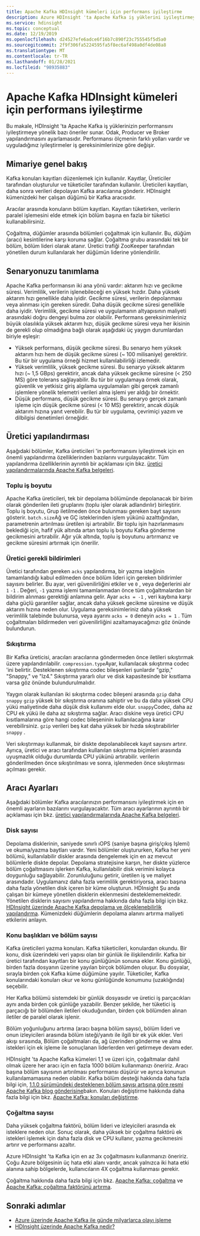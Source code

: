 ```yaml
---
title: Apache Kafka HDInsight kümeleri için performans iyileştirme
description: Azure HDInsight 'ta Apache Kafka iş yüklerini iyileştirmeye yönelik tekniklerin genel bir bakış sunar.
ms.service: hdinsight
ms.topic: conceptual
ms.date: 12/19/2019
ms.openlocfilehash: d24527efe6adce6f16b7c890f23c755545f5d5a0
ms.sourcegitcommit: 2f9f306fa5224595fa5f8ec6af498a0df4de08a8
ms.translationtype: MT
ms.contentlocale: tr-TR
ms.lasthandoff: 01/28/2021
ms.locfileid: "98935883"
---
```

# <a name="performance-optimization-for-apache-kafka-hdinsight-clusters"></a>Apache Kafka HDInsight kümeleri için performans iyileştirme

Bu makale, HDInsight 'ta Apache Kafka iş yüklerinizin performansını iyileştirmeye yönelik bazı öneriler sunar. Odak, Producer ve Broker yapılandırmasını ayarlamasıdır. Performansı ölçmenin farklı yolları vardır ve uyguladığınız iyileştirmeler iş gereksinimlerinize göre değişir.

## <a name="architecture-overview"></a>Mimariye genel bakış

Kafka konuları kayıtları düzenlemek için kullanılır. Kayıtlar, Üreticiler tarafından oluşturulur ve tüketiciler tarafından kullanılır. Üreticileri kayıtları, daha sonra verileri depolayan Kafka aracılarına gönderir. HDInsight kümenizdeki her çalışan düğümü bir Kafka aracısıdır.

Aracılar arasında konuların bölüm kayıtları. Kayıtları tüketirken, verilerin paralel işlemesini elde etmek için bölüm başına en fazla bir tüketici kullanabilirsiniz.

Çoğaltma, düğümler arasında bölümleri çoğaltmak için kullanılır. Bu, düğüm (aracı) kesintilerine karşı koruma sağlar. Çoğaltma grubu arasındaki tek bir bölüm, bölüm lideri olarak atanır. Üretici trafiği ZooKeeper tarafından yönetilen durum kullanılarak her düğümün liderine yönlendirilir.

## <a name="identify-your-scenario"></a>Senaryonuzu tanımlama

Apache Kafka performansın iki ana yönü vardır: aktarım hızı ve gecikme süresi. Verimlilik, verilerin işlenebileceği en yüksek hızdır. Daha yüksek aktarım hızı genellikle daha iyidir. Gecikme süresi, verilerin depolanması veya alınması için gereken süredir. Daha düşük gecikme süresi genellikle daha iyidir. Verimlilik, gecikme süresi ve uygulamanın altyapısının maliyeti arasındaki doğru dengeyi bulma zor olabilir. Performans gereksinimleriniz büyük olasılıkla yüksek aktarım hızı, düşük gecikme süresi veya her ikisinin de gerekli olup olmadığına bağlı olarak aşağıdaki üç yaygın durumlardan biriyle eşleşir:

* Yüksek performans, düşük gecikme süresi. Bu senaryo hem yüksek aktarım hızı hem de düşük gecikme süresi (~ 100 milisaniye) gerektirir. Bu tür bir uygulama örneği hizmet kullanılabilirliği izlemedir.
* Yüksek verimlilik, yüksek gecikme süresi. Bu senaryo yüksek aktarım hızı (~ 1,5 GBps) gerektirir, ancak daha yüksek gecikme süresine (< 250 MS) göre tolerans sağlayabilir. Bu tür bir uygulamaya örnek olarak, güvenlik ve yetkisiz giriş algılama uygulamaları gibi gerçek zamanlı işlemlere yönelik telemetri verileri alma işlemi yer aldığı bir örnektir.
* Düşük performans, düşük gecikme süresi. Bu senaryo gerçek zamanlı işleme için düşük gecikme süresi (< 10 MS) gerektirir, ancak düşük aktarım hızına yanıt verebilir. Bu tür bir uygulama, çevrimiçi yazım ve dilbilgisi denetimleri örneğidir.

## <a name="producer-configurations"></a>Üretici yapılandırması

Aşağıdaki bölümler, Kafka üreticileri 'in performansını iyileştirmek için en önemli yapılandırma özelliklerinden bazılarını vurgulayacaktır. Tüm yapılandırma özelliklerinin ayrıntılı bir açıklaması için bkz. [üretici yapılandırmalarında Apache Kafka belgeleri](https://kafka.apache.org/documentation/#producerconfigs).

### <a name="batch-size"></a>Toplu iş boyutu

Apache Kafka üreticileri, tek bir depolama bölümünde depolanacak bir birim olarak gönderilen ileti gruplarını (toplu işler olarak adlandırılır) birleştirir. Toplu iş boyutu, Grup iletilmeden önce bulunması gereken bayt sayısını gösterir. `batch.size`Ağ ve GÇ isteklerinden işlem yükünü azalttığından, parametrenin artırılması üretilen işi artırabilir. Bir toplu işin hazırlanmasını beklediği için, hafif yük altında artan toplu iş boyutu Kafka gönderme gecikmesini artırabilir. Ağır yük altında, toplu iş boyutunu artırmanız ve gecikme süresini artırmak için önerilir.

### <a name="producer-required-acknowledgments"></a>Üretici gerekli bildirimleri

Üretici tarafından gereken `acks` yapılandırma, bir yazma isteğinin tamamlandığı kabul edilmeden önce bölüm lideri için gereken bildirimler sayısını belirler. Bu ayar, veri güvenilirliğini etkiler ve `0` , veya değerlerini alır `1` `-1` . Değeri, `-1` yazma işlemi tamamlanmadan önce tüm çoğaltmalardan bir bildirim alınması gerektiği anlamına gelir. Ayar `acks = -1` , veri kaybına karşı daha güçlü garantiler sağlar, ancak daha yüksek gecikme süresine ve düşük aktarım hızına neden olur. Uygulama gereksinimleriniz daha yüksek verimlilik talebinde bulunursa, veya ayarını `acks = 0` deneyin `acks = 1` . Tüm çoğaltmaları bildirmeden veri güvenilirliğini azaltamayacağınızı göz önünde bulundurun.

### <a name="compression"></a>Sıkıştırma

Bir Kafka üreticisi, aracıları aracılarına göndermeden önce iletileri sıkıştırmak üzere yapılandırılabilir. `compression.type`Ayar, kullanılacak sıkıştırma codec 'ini belirtir. Desteklenen sıkıştırma codec bileşenleri şunlardır "gzip," "Snappy," ve "lz4." Sıkıştırma yararlı olur ve disk kapasitesinde bir kısıtlama varsa göz önünde bulundurulmalıdır.

Yaygın olarak kullanılan iki sıkıştırma codec bileşeni arasında `gzip` daha `snappy` `gzip` yüksek bir sıkıştırma oranına sahiptir ve bu da daha yüksek CPU yükü maliyetinde daha düşük disk kullanımı elde olur. `snappy`Codec, daha az CPU ek yükü ile daha az sıkıştırma sağlar. Aracı diskine veya üretici CPU kısıtlamalarına göre hangi codec bileşeninin kullanılacağına karar verebilirsiniz. `gzip` verileri beş kat daha yüksek bir hızda sıkıştırabilirler `snappy` .

Veri sıkıştırmayı kullanmak, bir diskte depolanabilecek kayıt sayısını artırır. Ayrıca, üretici ve aracı tarafından kullanılan sıkıştırma biçimleri arasında uyuşmazlık olduğu durumlarda CPU yükünü artırabilir. verilerin gönderilmeden önce sıkıştırılması ve sonra, işlenmeden önce sıkıştırması açılması gerekir.

## <a name="broker-settings"></a>Aracı Ayarları

Aşağıdaki bölümler Kafka aracılarınızın performansını iyileştirmek için en önemli ayarların bazılarını vurgulayacaktır. Tüm aracı ayarlarının ayrıntılı bir açıklaması için bkz. [üretici yapılandırmalarında Apache Kafka belgeleri](https://kafka.apache.org/documentation/#producerconfigs).

### <a name="number-of-disks"></a>Disk sayısı

Depolama disklerinin, saniyede sınırlı ıOPS (saniye başına giriş/çıkış Işlemi) ve okuma/yazma baytları vardır. Yeni bölümler oluştururken, Kafka her yeni bölümü, kullanılabilir diskler arasında dengelemek için en az mevcut bölümlerle diskte depolar. Depolama stratejisine karşın, her diskte yüzlerce bölüm çoğaltmasını işlerken Kafka, kullanılabilir disk verimini kolayca doygunluğu sağlayabilir. Zorunluluğunu getirir, üretilen iş ve maliyet arasındadır. Uygulamanız daha fazla verimlilik gerektiriyorsa, aracı başına daha fazla yönetilen disk içeren bir küme oluşturun. HDInsight Şu anda çalışan bir kümeye yönetilen disklerin eklenmesini desteklememektedir. Yönetilen disklerin sayısını yapılandırma hakkında daha fazla bilgi için bkz. [HDInsight üzerinde Apache Kafka depolama ve ölçeklenebilirlik yapılandırma](apache-kafka-scalability.md). Kümenizdeki düğümlerin depolama alanını artırma maliyeti etkilerini anlayın.

### <a name="number-of-topics-and-partitions"></a>Konu başlıkları ve bölüm sayısı

Kafka üreticileri yazma konuları. Kafka tüketicileri, konulardan okundu. Bir konu, disk üzerindeki veri yapısı olan bir günlük ile ilişkilendirilir. Kafka bir üretici tarafından kayıtları bir konu günlüğünün sonuna ekler. Konu günlüğü, birden fazla dosyanın üzerine yayılan birçok bölümden oluşur. Bu dosyalar, sırayla birden çok Kafka küme düğümüne yayılır. Tüketiciler, Kafka konularındaki konuları okur ve konu günlüğünde konumunu (uzaklığında) seçebilir.

Her Kafka bölümü sistemdeki bir günlük dosyasıdır ve üretici iş parçacıkları aynı anda birden çok günlüğe yazabilir. Benzer şekilde, her tüketici iş parçacığı bir bölümden iletileri okuduğundan, birden çok bölümden alınan iletiler de paralel olarak işlenir.

Bölüm yoğunluğunu artırma (aracı başına bölüm sayısı), bölüm lideri ve onun izleyicileri arasında bölüm isteği/yanıtı ile ilgili bir ek yük ekler. Veri akışı sırasında, Bölüm çoğaltmaları da, ağ üzerinden gönderme ve alma istekleri için ek işleme ile sonuçlanan liderlerden veri getirmeye devam eder.

HDInsight 'ta Apache Kafka kümeleri 1,1 ve üzeri için, çoğaltmalar dahil olmak üzere her aracı için en fazla 1000 bölüm kullanmanızı öneririz. Aracı başına bölüm sayısının artırılması performansı düşürür ve ayrıca konunun kullanılamamasına neden olabilir. Kafka bölüm desteği hakkında daha fazla bilgi için, [1.1.0 sürümündeki desteklenen bölüm sayısı artışına göre resmi Apache Kafka blog gönderisine](https://blogs.apache.org/kafka/entry/apache-kafka-supports-more-partitions)bakın. Konuları değiştirme hakkında daha fazla bilgi için bkz. [Apache Kafka: konuları değiştirme](https://kafka.apache.org/documentation/#basic_ops_modify_topic).

### <a name="number-of-replicas"></a>Çoğaltma sayısı

Daha yüksek çoğaltma faktörü, bölüm lideri ve izleyicileri arasında ek isteklere neden olur. Sonuç olarak, daha yüksek bir çoğaltma faktörü ek istekleri işlemek için daha fazla disk ve CPU kullanır, yazma gecikmesini artırır ve performansı azaltır.

Azure HDInsight 'ta Kafka için en az 3x çoğaltmasını kullanmanızı öneririz. Çoğu Azure bölgesinin üç hata etki alanı vardır, ancak yalnızca iki hata etki alanına sahip bölgelerde, kullanıcıların 4X çoğaltma kullanması gerekir.

Çoğaltma hakkında daha fazla bilgi için bkz. [Apache Kafka: çoğaltma](https://kafka.apache.org/documentation/#replication) ve [Apache Kafka: çoğaltma faktörünü artırma](https://kafka.apache.org/documentation/#basic_ops_increase_replication_factor).

## <a name="next-steps"></a>Sonraki adımlar

* [Azure üzerinde Apache Kafka ile günde milyarlarca olayı işleme](https://azure.microsoft.com/blog/processing-trillions-of-events-per-day-with-apache-kafka-on-azure/)
* [HDInsight üzerinde Apache Kafka nedir?](apache-kafka-introduction.md)
